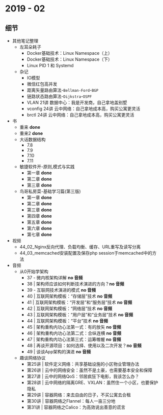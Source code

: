 # 2019 - 02

## 细节

* 其他笔记整理
	* 左耳朵耗子
		* Docker基础技术：Linux Namespace（上）
		* Docker基础技术：Linux Namespace（下）
		* Linux PID 1 和 Systemd
	* 杂记
		* IO模型
		* 微信红包高并发
		* 距离矢量路由算法-`Bellman-Ford`-`BGP`
		* 链路状态路由算法-`Dijkstra`-`OSPF`
		* VLAN 21讲 数据中心：我是开发商，自己拿地盖别墅
		* vconfig 24讲 云中网络：自己拿地成本高，购买公寓更灵活
		* brctl 24讲 云中网络：自己拿地成本高，购买公寓更灵活
* 书
	* 重来 **done**
	* 重来2 **done**
	* 大话数据结构
		* 7.8
		* 7.9
		* 7.10
		* 7.11
	* 敏捷软件开-原则,模式与实践
		* 第一章 **done**
		* 第二章 **done**
		* 第三章 **done**
	* 鸟哥私房菜-基础学习篇(第三版)
		* 第一章 **done**
		* 第二章 **done**
		* 第三章 **done**
		* 第四章 **done**
		* 第五章 **done**
		* 第六章 **done**
		* 第七章 **done**
* 视频
	* 44_02_Nginx反向代理、负载均衡、缓存、URL重写及读写分离
	* 44_03_memcached安装配置及保存php session于memcached中的方法
* 音频
	* 从0开始学架构
		* 37 - 微内核架构详解 **no 音频**
		* 38 | 架构师应该如何判断技术演进的方向？**no 音频**
		* 39 - 互联网技术演进的模式 **no 音频**
		* 40 | 互联网架构模板：“存储层”技术 **no 音频**
		* 41 | 互联网架构模板：“开发层”和“服务层”技术 **no 音频**
		* 42 | 互联网架构模板：“网络层”技术 **no 音频**
		* 43 | 互联网架构模板：“用户层”和“业务层”技术 **no 音频**
		* 44 | 互联网架构模板：“平台”技术 **no 音频**
		* 45 | 架构重构内功心法第一式：有的放矢 **no 音频**
		* 46 | 架构重构内功心法第二式：合纵连横 **no 音频**
		* 47 | 架构重构内功心法第三式：运筹帷幄 **no 音频**
		* 48 | 再谈开源项目：如何选择、使用以及二次开发？**no 音频**
		* 49 | 谈谈App架构的演进 **no 音频**
	* 趣谈网络协议 
		* 第25讲 | 软件定义网络：共享基础设施的小区物业管理办法
		* 第26讲 | 云中的网络安全：虽然不是土豪，也需要基本安全和保障
		* 第27讲 | 云中的网络QoS：邻居疯狂下电影，我该怎么办？
		* 第28讲 | 云中网络的隔离GRE、VXLAN：虽然住一个小区，也要保护隐私
		* 第29讲 | 容器网络：来去自由的日子，不买公寓去合租
		* 第30讲 | 容器网络之Flannel：每人一亩三分地
		* 第31讲 | 容器网络之Calico：为高效说出善意的谎言